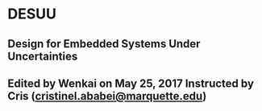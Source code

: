# DESUU
Design for Embedded Systems Under Uncertainties
--------------------------------------------------------------------------------------------------------------------------
Edited by Wenkai on May 25, 2017
Instructed by Cris (cristinel.ababei@marquette.edu)
--------------------------------------------------------------------------------------------------------------------------
